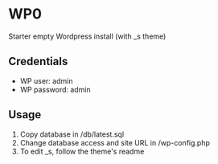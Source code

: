 # WP0
Starter empty Wordpress install (with _s theme)

## Credentials
- WP user: admin
- WP password: admin

## Usage
1. Copy database in /db/latest.sql
2. Change database access and site URL in /wp-config.php
3. To edit _s, follow the theme's readme
